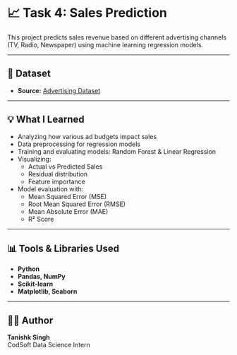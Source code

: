 # 📈 Task 4: Sales Prediction  

This project predicts sales revenue based on different advertising channels (TV, Radio, Newspaper) using machine learning regression models.

---

## 📂 Dataset

- **Source:** [Advertising Dataset](https://www.kaggle.com/datasets/yk1598/advertisingcsv)

---

## 💡 What I Learned

- Analyzing how various ad budgets impact sales
- Data preprocessing for regression models
- Training and evaluating models: Random Forest & Linear Regression
- Visualizing:
  - Actual vs Predicted Sales
  - Residual distribution
  - Feature importance
- Model evaluation with:
  - Mean Squared Error (MSE)
  - Root Mean Squared Error (RMSE)
  - Mean Absolute Error (MAE)
  - R² Score

---

## 📊 Tools & Libraries Used

- **Python**
- **Pandas, NumPy**
- **Scikit-learn**
- **Matplotlib, Seaborn**

---

## 👨‍💻 Author

**Tanishk Singh**  
CodSoft Data Science Intern
